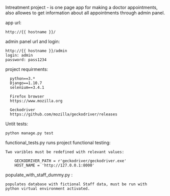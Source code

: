 Intreatment project - is one page app for making a doctor appointments, also allowes to get information about all appointments through admin panel.

app url:

    http://{{ hostname }}/

admin panel url and login: 

    http://{{ hostname }}/admin
    login: admin
    password: pass1234

project requirments:

      python==3.*
      Django==1.10.7
      selenium==3.4.1
      
      Firefox browser
      https://www.mozilla.org
      
      Geckodriver
      https://github.com/mozilla/geckodriver/releases
      
      
Untit tests:

    python manage.py test
    
functional_tests.py runs project functional testing:

    Two varibles must be redefined with relevant values:
    
        GECKODRIVER_PATH = r'geckodriver/geckodriver.exe'
        HOST_NAME = 'http://127.0.0.1:8000'
      

populate_with_staff_dummy.py :

    populates database with fictional Staff data, must be run with
    python virtual environment activated.
